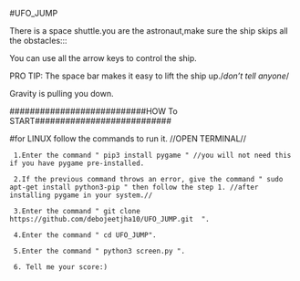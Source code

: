 #UFO_JUMP

There is a space shuttle.you are the astronaut,make sure the ship skips all the obstacles:::

You can use all the arrow keys to control the ship.

PRO TIP: The space bar makes it easy to lift the ship up./*don’t tell anyone*/

Gravity is pulling you down.


###########################HOW To START###########################

 #for LINUX follow the commands to run it. //OPEN TERMINAL//
 
     1.Enter the command " pip3 install pygame " //you will not need this if you have pygame pre-installed.
     
     2.If the previous command throws an error, give the command " sudo apt-get install python3-pip " then follow the step 1. //after installing pygame in your system.//
     
     3.Enter the command " git clone https://github.com/debojeetjha10/UFO_JUMP.git  ".
     
     4.Enter the command " cd UFO_JUMP".
     
     5.Enter the command " python3 screen.py ".
     
     6. Tell me your score:)

